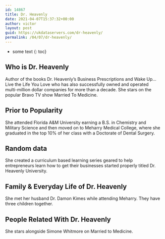 ```yaml
---
id: 14867
title: Dr. Heavenly
date: 2021-04-07T15:37:32+00:00
author: victor
layout: post
guid: https://ukdataservers.com/dr-heavenly/
permalink: /04/07/dr-heavenly/
---
```


* some text
{: toc}


## Who is Dr. Heavenly



Author of the books Dr. Heavenly&#8217;s Business Prescriptions and Wake Up&#8230;Live the Life You Love who has also successfully owned and operated multi-million dollar companies for more than a decade. She stars on the popular Bravo TV show Married To Medicine. 

                
                
                
## Prior to Popularity



She attended Florida A&M University earning a B.S. in Chemistry and Military Science and then moved on to Meharry Medical College, where she graduated in the top 10% of her class with a Doctorate of Dental Surgery.

                
                
                
## Random data



She created a curriculum based learning series geared to help entrepreneurs learn how to get their businesses started properly titled Dr. Heavenly University.

                
                
                
## Family & Everyday Life of Dr. Heavenly



She met her husband Dr. Damon Kimes while attending Meharry. They have three children together. 

                
                
                
## People Related With Dr. Heavenly



She stars alongside Simone Whitmore on Married to Medicine. 

                
              
            
          
          
          